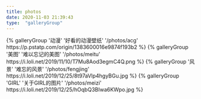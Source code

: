 ```yaml
---
title: photos
date: 2020-11-03 21:39:43
type:  "galleryGroup"
---
```

<div class="gallery-group-main">
{% galleryGroup '动漫' '好看的动漫壁纸' '/photos/acg' https://p.pstatp.com/origin/1383600016e9874f193b2 %}
{% galleryGroup '美图' '难以忘记的美图'           '/photos/meitu' https://i.loli.net/2019/11/10/T7Mu8Aod3egmC4Q.png %}
{% galleryGroup '风景' '难忘的风景'           '/photos/fengjing' https://i.loli.net/2019/12/25/8t97aVlp4hgyBGu.jpg %}
{% galleryGroup 'GIRL' '关于GIRL的图片' '/photos/meizi' https://i.loli.net/2019/12/25/hOqbQ3BIwa6KWpo.jpg %}
</div>
